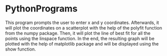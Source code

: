 # PythonPrograms

This program prompts the user to enter x and y coordinates. Afterwards, it will plot the coordinates on a scatterplot with the help of 
the polyfit function from the numpy package. Then, it will plot the line of best fit for all the points using the linspace function. 
In the end, the resulting graph will be plotted with the help of matplotlib package and will be displayed using the show function.
